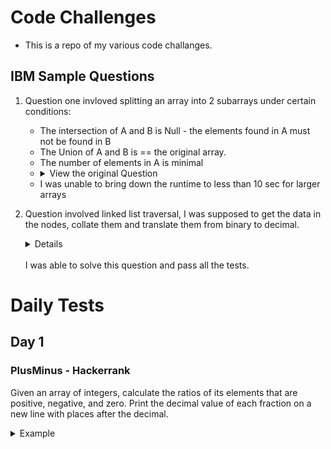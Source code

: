 # Code Challenges

- This is a repo of my various code challanges.

## IBM Sample Questions

1. Question one invloved splitting an array into 2 subarrays under certain conditions:

   - The intersection of A and B is Null - the elements found in A must not be found in B
   - The Union of A and B is == the original array.
   - The number of elements in A is minimal
   - <details closed>
     <summary>View the original Question</summary>
       <img src="images/qn1.png">
     </details>
   - I was unable to bring down the runtime to less than 10 sec for larger arrays

2. Question involved linked list traversal, I was supposed to get the data in the nodes, collate them and translate them from binary to decimal. <br> <details closed>
   - <summary>View the original Question</summary>
       <img src="images/qn2.png">
     </details> <br> I was able to solve this question and pass all the tests.

# Daily Tests

## Day 1

### PlusMinus - Hackerrank

Given an array of integers, calculate the ratios of its elements that are positive, negative, and zero.
Print the decimal value of each fraction on a new line with places after the decimal.

<details closed>
     <summary>Example</summary>
       <img src="images/day1q1.png">
     </details>
